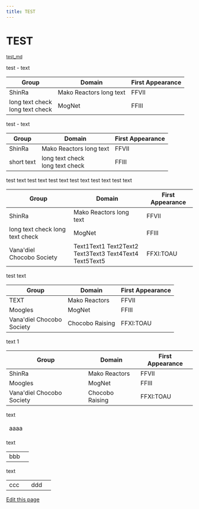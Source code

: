 ```yaml
---
title: TEST
---
```

TEST
====

<small class="github">[test_md](https://github.com/scovitin-vsevolod/test_md)</small>


test - text

Group                     | Domain          | First Appearance
---|---|---  
ShinRa                    | Mako Reactors long text  | FFVII
long text check <br >long text check | MogNet          | FFIII

test - text

Group                     | Domain          | First Appearance
---|---|---  
ShinRa                    | Mako Reactors long text  | FFVII
short text | long text check <br >long text check          | FFIII

test text
test text
test text
test text
test text
test text



Group                     | Domain          | First Appearance
---|---|---  
ShinRa                    | Mako Reactors long text  | FFVII
long text check long text check | MogNet          | FFIII
Vana'diel <br>Chocobo Society | Text1Text1 Text2Text2 <br>Text3Text3 Text4Text4 Text5Text5 | FFXI:TOAU

test text

Group                     | Domain          | First Appearance
---|---|---  
TEXT                    | Mako Reactors   | FFVII
Moogles                   | MogNet          | FFIII
Vana'diel Chocobo <br>Society | Chocobo Raising | FFXI:TOAU

text 1

<table>
<thead>
<tr>
<th>Group</th>
<th>Domain</th>
<th>First Appearance</th>
</tr>
</thead>
<tbody>
<tr>
<td>ShinRa</td>
<td>Mako Reactors</td>
<td>FFVII</td>
</tr>
<tr>
<td>Moogles</td>
<td>MogNet</td>
<td>FFIII</td>
</tr>
<tr>
<td>Vana'diel Chocobo Society</td>
<td>Chocobo Raising</td>
<td>FFXI:TOAU</td>
</tr></tbody></table>

text

<table><thead><tr><td>aaaa<td></tr></thead></table>

text

<table><tr>
<td>bbb<td>
</tr></table>

text

<table><tr>
<td>ccc<td>
<td>ddd<td>
</tr></table>



[Edit this page](https://github.com/scovitin-vsevolod/test_md/edit/master/readme.md)
